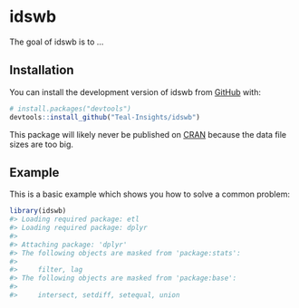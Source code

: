 
<!-- README.md is generated from README.Rmd. Please edit that file -->

# idswb

<!-- badges: start -->
<!-- badges: end -->

The goal of idswb is to …

## Installation

You can install the development version of idswb from
[GitHub](https://github.com/) with:

``` r
# install.packages("devtools")
devtools::install_github("Teal-Insights/idswb")
```

This package will likely never be published on
[CRAN](https://cran.r-project.org/) because the data file sizes are too
big.

## Example

This is a basic example which shows you how to solve a common problem:

``` r
library(idswb)
#> Loading required package: etl
#> Loading required package: dplyr
#> 
#> Attaching package: 'dplyr'
#> The following objects are masked from 'package:stats':
#> 
#>     filter, lag
#> The following objects are masked from 'package:base':
#> 
#>     intersect, setdiff, setequal, union
```
